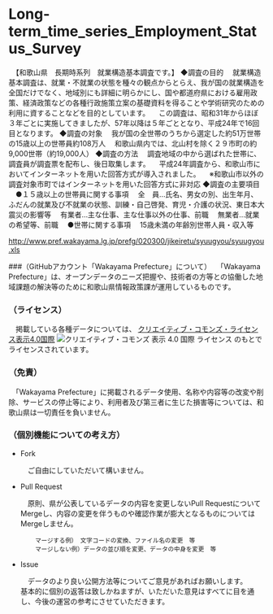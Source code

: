 # Long-term_time_series_Employment_Status_Survey
　【和歌山県　長期時系列　就業構造基本調査です。】
◆調査の目的
　就業構造基本調査は、就業・不就業の状態を種々の観点からとらえ、我が国の就業構造を全国だけでなく、地域別にも詳細に明らかにし、国や都道府県における雇用政策、経済政策などの各種行政施策立案の基礎資料を得ることや学術研究のための利用に資することなどを目的としています。 
　この調査は、昭和31年からほぼ３年ごとに実施してきましたが、57年以降は５年ごととなり、平成24年で16回目となります。 
◆調査の対象
　我が国の全世帯のうちから選定した約51万世帯の15歳以上の世帯員約108万人
 　和歌山県内では、北山村を除く２９市町の約9,000世帯（約19,000人）
◆調査の方法
　調査地域の中から選ばれた世帯に、調査員が調査票を配布し、後日取集します。
　平成24年調査から、和歌山市においてインターネットを用いた回答方式が導入されました。
　※和歌山市以外の調査対象市町ではインターネットを用いた回答方式に非対応
◆調査の主要項目
　●１５歳以上の世帯員に関する事項
　全　員…氏名、男女の別、出生年月、ふだんの就業及び不就業の状態、訓練・自己啓発、育児・介護の状況、東日本大震災の影響等 
　有業者…主な仕事、主な仕事以外の仕事、前職 
　無業者…就業の希望等、前職 
　●世帯に関する事項
　15歳未満の年齢別世帯人員・収入等 

http://www.pref.wakayama.lg.jp/prefg/020300/jikeiretu/syuugyou/syuugyou.xls

###（GitHubアカウント「Wakayama Prefecture」について）
　「Wakayama Prefecture」は、オープンデータのニーズ把握や、技術者の方等との協働した地域課題の解決等のために和歌山県情報政策課が運用しているものです。

### （ライセンス）

　掲載している各種データについては、
[クリエイティブ・コモンズ・ライセンス表示4.0国際](https://creativecommons.org/licenses/by/4.0/deed.ja)
![クリエイティブ・コモンズ 表示 4.0 国際 ライセンス](https://licensebuttons.net/l/by/4.0/88x31.png)
のもとでライセンスされています。

### （免責）

　「Wakayama Prefecture」に掲載されるデータ使用、名称や内容等の改変や削除、サービスの停止等により、利用者及び第三者に生じた損害等については、和歌山県は一切責任を負いません。

### （個別機能についての考え方）

- Fork

    　ご自由にしていただいて構いません。

- Pull Request

    　原則、県が公表しているデータの内容を変更しないPull RequestについてMergeし、内容の変更を伴うものや確認作業が膨大となるものについてはMergeしません。

          マージする例）　文字コードの変換、ファイル名の変更　等
          マージしない例）データの並び順を変更、データの中身を変更　等

- Issue

    　データのより良い公開方法等についてご意見があればお願いします。<br />
    基本的に個別の返答は致しかねますが、いただいた意見はすべてに目を通し、今後の運営の参考にさせていただきます。
